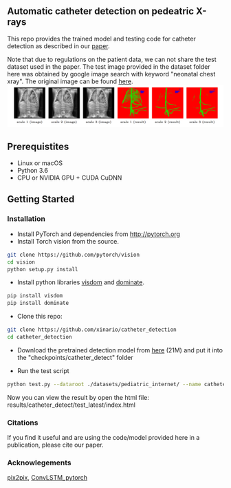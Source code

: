 ## Automatic catheter detection on pedeatric X-rays
This repo provides the trained model and testing code for catheter detection as described in our [paper](https://openreview.net/forum?id=By47mM_oG). 

Note that due to regulations on the patient data, we can not share the test dataset used in the paper. The test image provided in the dataset folder here was obtained by google image search with keyword "neonatal chest xray". The original image can be found [here](https://radiopaedia.org/play/11/entry/64/case/6351/studies/7717).  
<img src="sample.png" width="900px"/>

## Prerequistites
- Linux or macOS
- Python 3.6
- CPU or NVIDIA GPU + CUDA CuDNN

## Getting Started
### Installation
- Install PyTorch and dependencies from http://pytorch.org
- Install Torch vision from the source.
```bash
git clone https://github.com/pytorch/vision
cd vision
python setup.py install
```
- Install python libraries [visdom](https://github.com/facebookresearch/visdom) and [dominate](https://github.com/Knio/dominate).
```bash
pip install visdom
pip install dominate
```
- Clone this repo:
```bash
git clone https://github.com/xinario/catheter_detection
cd catheter_detection
```

- Download the pretrained detection model from [here](https://1drv.ms/u/s!Aj4IQl4ug0_9hEsFwabtgd4bGgFp) (21M) and put it into the "checkpoints/catheter_detect" folder

- Run the test script
```bash
python test.py --dataroot ./datasets/pediatric_internet/ --name catheter_detect  --phase test  --loadSize 480 --sourceoftest external
```


Now you can view the result by open the html file: results/catheter_detect/test_latest/index.html

### Citations
If you find it useful and are using the code/model provided here in a publication, please cite our paper.



### Acknowlegements
[pix2pix](https://github.com/phillipi/pix2pix), [ConvLSTM_pytorch](https://github.com/ndrplz/ConvLSTM_pytorch)

